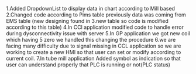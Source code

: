 1.Added DropdownList to display data in chart according to Mill based
2.Changed code according to Pims table previously data was coming from EMS table (new designing found in 3.new table so code is modified according to this table)
4.In CCl application modified code to handle error during dysconnectivity issue with server
5.In GP application we got new coil which having 5 zero we handled this changing the procedure
6.we are facing many difficulty due to signal missing in CCL application so we are working to create a 
 new HMI so that user can set or modify according to current coil. 
7.In tube mill application Added symbol as indication so that user can understand properly that PLC is 
  running or not(PLC status) 
